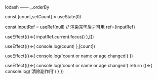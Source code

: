 
lodash —— _.orderBy

const [count,setCount] = useState(0)

const inputRef = useRef(null) // 渲染完毕后才可用
ref={inputRef}

useEffect(()=>{
    inputRef.current.focus()
},[])

useEffect(()=>{
    console.log(count)
},[count])

useEffect(()=>{
    console.log('count or name or age changed')
})

useEffect(()=>{
    console.log('count or name or age changed')
    return ()=>{
        console.log('清除副作用')
    }
})